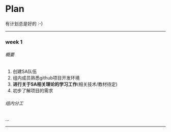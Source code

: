 Plan
====

有计划总是好的 :-)

----
### week 1

###### 概要
1. 创建SA队伍  
2. 组内成员熟悉github项目开发环境  
3. **进行关于SA相关理论的学习工作**(相关技术/教材待定)   
4. 初步了解项目的需求   

###### 组内分工   
...   

----

